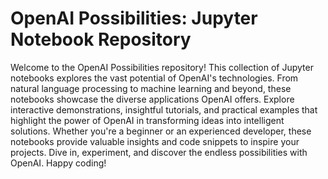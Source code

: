 # OpenAI Possibilities: Jupyter Notebook Repository

Welcome to the OpenAI Possibilities repository! This collection of Jupyter notebooks explores the vast potential of OpenAI's technologies. From natural language processing to machine learning and beyond, these notebooks showcase the diverse applications OpenAI offers. Explore interactive demonstrations, insightful tutorials, and practical examples that highlight the power of OpenAI in transforming ideas into intelligent solutions. Whether you're a beginner or an experienced developer, these notebooks provide valuable insights and code snippets to inspire your projects. Dive in, experiment, and discover the endless possibilities with OpenAI. Happy coding!
